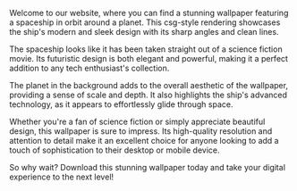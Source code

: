 <!--
Write me content for website with wallpaper "A csg-style rendering of a spaceship in orbit around a planet, with sharp angles and clean lines that highlight its modern and sleek design."
-->

<!--font:Poppins.-->

Welcome to our website, where you can find a stunning wallpaper featuring a spaceship in orbit around a planet. This csg-style rendering showcases the ship's modern and sleek design with its sharp angles and clean lines.

The spaceship looks like it has been taken straight out of a science fiction movie. Its futuristic design is both elegant and powerful, making it a perfect addition to any tech enthusiast's collection.

The planet in the background adds to the overall aesthetic of the wallpaper, providing a sense of scale and depth. It also highlights the ship's advanced technology, as it appears to effortlessly glide through space.

Whether you're a fan of science fiction or simply appreciate beautiful design, this wallpaper is sure to impress. Its high-quality resolution and attention to detail make it an excellent choice for anyone looking to add a touch of sophistication to their desktop or mobile device.

So why wait? Download this stunning wallpaper today and take your digital experience to the next level!
